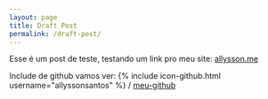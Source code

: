 ```yaml
---
layout: page
title: Draft Post
permalink: /draft-post/
---
```


Esse é um post de teste, testando um link pro meu site: [allysson.me](http://allysson.me/)

Include de github vamos ver:
{% include icon-github.html username="allyssonsantos" %} /
[meu-github](https://github.com/allyssonsantos)